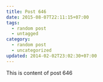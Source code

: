 ```yaml
---
title: Post 646
date: 2015-08-07T22:11:15+07:00
tags:
  - random post
  - untagged
category:
  - random post
  - uncategorized
updated: 2014-02-02T23:02:30+07:00
---
```

This is content of post 646